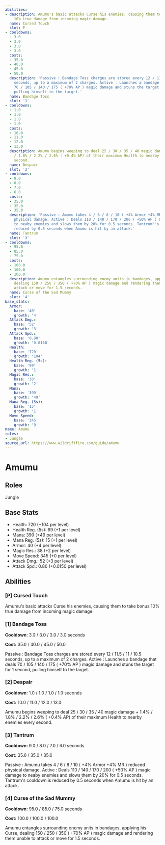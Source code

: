 ```yaml
---
abilities:
- description: Amumu's basic attacks Curse his enemies, causing them to take bonus
    10% true damage from incoming magic damage.
  name: Cursed Touch
  slot: P
- cooldowns:
  - 3.0
  - 3.0
  - 3.0
  - 3.0
  costs:
  - 35.0
  - 40.0
  - 45.0
  - 50.0
  description: 'Passive : Bandage Toss charges are stored every 12 / 11.5 / 11 / 10.5
    seconds, up to a maximum of 2 charges. Active : Launches a bandage that deals
    70 / 105 / 140 / 175 ( +70% AP ) magic damage and stuns the target for 1 second,
    pulling himself to the target.'
  name: Bandage Toss
  slot: '1'
- cooldowns:
  - 1.0
  - 1.0
  - 1.0
  - 1.0
  costs:
  - 10.0
  - 11.0
  - 12.0
  - 13.0
  description: Amumu begins weeping to deal 25 / 30 / 35 / 40 magic damage + 1.4%
    / 1.8% / 2.2% / 2.6% ( +0.4% AP) of their maximum Health to nearby enemies every
    second.
  name: Despair
  slot: '2'
- cooldowns:
  - 9.0
  - 8.0
  - 7.0
  - 6.0
  costs:
  - 35.0
  - 35.0
  - 35.0
  description: 'Passive : Amumu takes 4 / 6 / 8 / 10 ( +4% Armor +4% MR ) reduced
    physical damage. Active : Deals 110 / 140 / 170 / 200 ( +50% AP ) magic damage
    to neaby enemies and slows them by 20% for 0.5 seconds. Tantrum''s cooldown is
    reduced by 0.5 seconds when Amumu is hit by an attack.'
  name: Tantrum
  slot: '3'
- cooldowns:
  - 95.0
  - 85.0
  - 75.0
  costs:
  - 100.0
  - 100.0
  - 100.0
  description: Amumu entangles surrounding enemy units in bandages, applying his Curse,
    dealing 150 / 250 / 350 ( +70% AP ) magic damage and rendering them unable to
    attack or move for 1.5 seconds.
  name: Curse of the Sad Mummy
  slot: '4'
base_stats:
  Armor:
    base: '40'
    growth: '4'
  Attack Dmg.:
    base: '52'
    growth: '3'
  Attack Spd.:
    base: '0.80'
    growth: '0.0150'
  Health:
    base: '720'
    growth: '104'
  Health Reg. (5s):
    base: '99'
    growth: '1'
  Magic Res.:
    base: '38'
    growth: '2'
  Mana:
    base: '390'
    growth: '49'
  Mana Reg. (5s):
    base: '15'
    growth: '1'
  Move Speed:
    base: '345'
    growth: '0'
name: Amumu
roles:
- Jungle
source_url: https://www.wildriftfire.com/guide/amumu
---
```


# Amumu

## Roles

Jungle

## Base Stats

- Health: 720 (+104 per level)
- Health Reg. (5s): 99 (+1 per level)
- Mana: 390 (+49 per level)
- Mana Reg. (5s): 15 (+1 per level)
- Armor: 40 (+4 per level)
- Magic Res.: 38 (+2 per level)
- Move Speed: 345 (+0 per level)
- Attack Dmg.: 52 (+3 per level)
- Attack Spd.: 0.80 (+0.0150 per level)

## Abilities

### [P] Cursed Touch

Amumu's basic attacks Curse his enemies, causing them to take bonus 10% true damage from incoming magic damage.

### [1] Bandage Toss

**Cooldown:** 3.0 / 3.0 / 3.0 / 3.0 seconds

**Cost:** 35.0 / 40.0 / 45.0 / 50.0

Passive : Bandage Toss charges are stored every 12 / 11.5 / 11 / 10.5 seconds, up to a maximum of 2 charges. Active : Launches a bandage that deals 70 / 105 / 140 / 175 ( +70% AP ) magic damage and stuns the target for 1 second, pulling himself to the target.

### [2] Despair

**Cooldown:** 1.0 / 1.0 / 1.0 / 1.0 seconds

**Cost:** 10.0 / 11.0 / 12.0 / 13.0

Amumu begins weeping to deal 25 / 30 / 35 / 40 magic damage + 1.4% / 1.8% / 2.2% / 2.6% ( +0.4% AP) of their maximum Health to nearby enemies every second.

### [3] Tantrum

**Cooldown:** 9.0 / 8.0 / 7.0 / 6.0 seconds

**Cost:** 35.0 / 35.0 / 35.0

Passive : Amumu takes 4 / 6 / 8 / 10 ( +4% Armor +4% MR ) reduced physical damage. Active : Deals 110 / 140 / 170 / 200 ( +50% AP ) magic damage to neaby enemies and slows them by 20% for 0.5 seconds. Tantrum's cooldown is reduced by 0.5 seconds when Amumu is hit by an attack.

### [4] Curse of the Sad Mummy

**Cooldown:** 95.0 / 85.0 / 75.0 seconds

**Cost:** 100.0 / 100.0 / 100.0

Amumu entangles surrounding enemy units in bandages, applying his Curse, dealing 150 / 250 / 350 ( +70% AP ) magic damage and rendering them unable to attack or move for 1.5 seconds.

